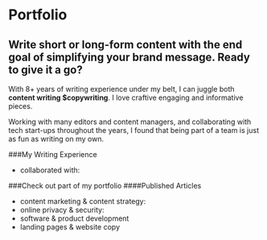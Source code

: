 # Portfolio
## Write short or long-form content with the end goal of simplifying your brand message. Ready to give it a go?
With 8+ years of writing experience under my belt, I can juggle both **content writing $copywriting**. I love craftive engaging and informative pieces.

Working with many editors and content managers, and collaborating with tech start-ups throughout the years, I found that being part of a team is just as fun as writing on my own.

###My Writing Experience
- collaborated with:

###Check out part of my portfolio
####Published Articles
- content marketing & content strategy:
- online privacy & security:
- software & product development
- landing pages & website copy
